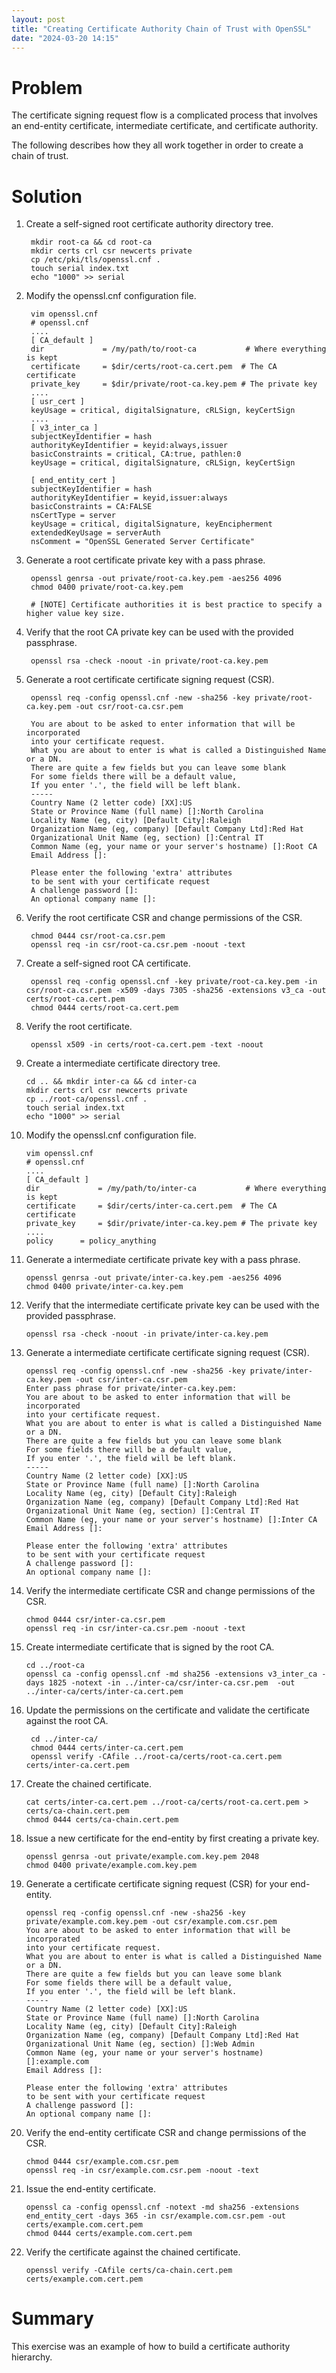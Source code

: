 ```yaml
---
layout: post
title: "Creating Certificate Authority Chain of Trust with OpenSSL"
date: "2024-03-20 14:15"
---
```


# Problem

The certificate signing request flow is a complicated process that involves an end-entity certificate, intermediate certificate, and certificate authority.

The following describes how they all work together in order to create a chain of trust.

# Solution

1. Create a self-signed root certificate authority directory tree.

        mkdir root-ca && cd root-ca
        mkdir certs crl csr newcerts private
        cp /etc/pki/tls/openssl.cnf .
        touch serial index.txt
        echo "1000" >> serial

2. Modify the openssl.cnf configuration file.

        vim openssl.cnf
        # openssl.cnf
        ....
        [ CA_default ]
        dir             = /my/path/to/root-ca           # Where everything is kept
        certificate     = $dir/certs/root-ca.cert.pem  # The CA certificate
        private_key     = $dir/private/root-ca.key.pem # The private key
        ....
        [ usr_cert ]
        keyUsage = critical, digitalSignature, cRLSign, keyCertSign
        ....
        [ v3_inter_ca ]
        subjectKeyIdentifier = hash
        authorityKeyIdentifier = keyid:always,issuer
        basicConstraints = critical, CA:true, pathlen:0
        keyUsage = critical, digitalSignature, cRLSign, keyCertSign

        [ end_entity_cert ]
        subjectKeyIdentifier = hash
        authorityKeyIdentifier = keyid,issuer:always
        basicConstraints = CA:FALSE
        nsCertType = server
        keyUsage = critical, digitalSignature, keyEncipherment
        extendedKeyUsage = serverAuth
        nsComment = "OpenSSL Generated Server Certificate"

3. Generate a root certificate private key with a pass phrase.

        openssl genrsa -out private/root-ca.key.pem -aes256 4096
        chmod 0400 private/root-ca.key.pem

        # [NOTE] Certificate authorities it is best practice to specify a higher value key size.

4. Verify that the root CA private key can be used with the provided passphrase.

        openssl rsa -check -noout -in private/root-ca.key.pem

5. Generate a root certificate certificate signing request (CSR).

        openssl req -config openssl.cnf -new -sha256 -key private/root-ca.key.pem -out csr/root-ca.csr.pem

        You are about to be asked to enter information that will be incorporated
        into your certificate request.
        What you are about to enter is what is called a Distinguished Name or a DN.
        There are quite a few fields but you can leave some blank
        For some fields there will be a default value,
        If you enter '.', the field will be left blank.
        -----
        Country Name (2 letter code) [XX]:US
        State or Province Name (full name) []:North Carolina
        Locality Name (eg, city) [Default City]:Raleigh
        Organization Name (eg, company) [Default Company Ltd]:Red Hat
        Organizational Unit Name (eg, section) []:Central IT
        Common Name (eg, your name or your server's hostname) []:Root CA 
        Email Address []:

        Please enter the following 'extra' attributes
        to be sent with your certificate request
        A challenge password []:
        An optional company name []:

6. Verify the root certificate CSR and change permissions of the CSR.

        chmod 0444 csr/root-ca.csr.pem
        openssl req -in csr/root-ca.csr.pem -noout -text

7. Create a self-signed root CA certificate.

        openssl req -config openssl.cnf -key private/root-ca.key.pem -in csr/root-ca.csr.pem -x509 -days 7305 -sha256 -extensions v3_ca -out certs/root-ca.cert.pem
        chmod 0444 certs/root-ca.cert.pem

8. Verify the root certificate.

        openssl x509 -in certs/root-ca.cert.pem -text -noout

9.  Create a intermediate certificate directory tree.

        cd .. && mkdir inter-ca && cd inter-ca
        mkdir certs crl csr newcerts private
        cp ../root-ca/openssl.cnf .
        touch serial index.txt
        echo "1000" >> serial

10. Modify the openssl.cnf configuration file.

        vim openssl.cnf
        # openssl.cnf
        ....
        [ CA_default ]
        dir             = /my/path/to/inter-ca           # Where everything is kept
        certificate     = $dir/certs/inter-ca.cert.pem  # The CA certificate
        private_key     = $dir/private/inter-ca.key.pem # The private key
        ....
        policy		= policy_anything

11. Generate a intermediate certificate private key with a pass phrase.

        openssl genrsa -out private/inter-ca.key.pem -aes256 4096
        chmod 0400 private/inter-ca.key.pem

12. Verify that the intermediate certificate private key can be used with the provided passphrase.

        openssl rsa -check -noout -in private/inter-ca.key.pem

13. Generate a intermediate certificate certificate signing request (CSR).

        openssl req -config openssl.cnf -new -sha256 -key private/inter-ca.key.pem -out csr/inter-ca.csr.pem
        Enter pass phrase for private/inter-ca.key.pem:                                                                       
        You are about to be asked to enter information that will be incorporated                                              
        into your certificate request.                                                                                        
        What you are about to enter is what is called a Distinguished Name or a DN.                                           
        There are quite a few fields but you can leave some blank                                                             
        For some fields there will be a default value,                                                                        
        If you enter '.', the field will be left blank.                                                                       
        -----                                                                                                                 
        Country Name (2 letter code) [XX]:US                                                                                  
        State or Province Name (full name) []:North Carolina
        Locality Name (eg, city) [Default City]:Raleigh                                                                       
        Organization Name (eg, company) [Default Company Ltd]:Red Hat                                                         
        Organizational Unit Name (eg, section) []:Central IT                                                                  
        Common Name (eg, your name or your server's hostname) []:Inter CA                                                     
        Email Address []:                                                                                                     
                                                                                                                        
        Please enter the following 'extra' attributes                                                                         
        to be sent with your certificate request                                                                              
        A challenge password []:                                                                                              
        An optional company name []:

14. Verify the intermediate certificate CSR and change permissions of the CSR.

        chmod 0444 csr/inter-ca.csr.pem
        openssl req -in csr/inter-ca.csr.pem -noout -text

15. Create intermediate certificate that is signed by the root CA.

        cd ../root-ca
        openssl ca -config openssl.cnf -md sha256 -extensions v3_inter_ca -days 1825 -notext -in ../inter-ca/csr/inter-ca.csr.pem  -out ../inter-ca/certs/inter-ca.cert.pem

16. Update the permissions on the certificate and validate the certificate against the root CA.

         cd ../inter-ca/
         chmod 0444 certs/inter-ca.cert.pem
         openssl verify -CAfile ../root-ca/certs/root-ca.cert.pem certs/inter-ca.cert.pem

17. Create the chained certificate.

        cat certs/inter-ca.cert.pem ../root-ca/certs/root-ca.cert.pem > certs/ca-chain.cert.pem
        chmod 0444 certs/ca-chain.cert.pem

18. Issue a new certificate for the end-entity by first creating a private key.

        openssl genrsa -out private/example.com.key.pem 2048
        chmod 0400 private/example.com.key.pem

19. Generate a certificate certificate signing request (CSR) for your end-entity.

        openssl req -config openssl.cnf -new -sha256 -key private/example.com.key.pem -out csr/example.com.csr.pem
        You are about to be asked to enter information that will be incorporated
        into your certificate request.
        What you are about to enter is what is called a Distinguished Name or a DN.
        There are quite a few fields but you can leave some blank
        For some fields there will be a default value,
        If you enter '.', the field will be left blank.
        -----
        Country Name (2 letter code) [XX]:US
        State or Province Name (full name) []:North Carolina
        Locality Name (eg, city) [Default City]:Raleigh
        Organization Name (eg, company) [Default Company Ltd]:Red Hat 
        Organizational Unit Name (eg, section) []:Web Admin 
        Common Name (eg, your name or your server's hostname) []:example.com
        Email Address []:

        Please enter the following 'extra' attributes
        to be sent with your certificate request
        A challenge password []:
        An optional company name []:

20. Verify the end-entity certificate CSR and change permissions of the CSR.

        chmod 0444 csr/example.com.csr.pem
        openssl req -in csr/example.com.csr.pem -noout -text

21. Issue the end-entity certificate.

        openssl ca -config openssl.cnf -notext -md sha256 -extensions end_entity_cert -days 365 -in csr/example.com.csr.pem -out certs/example.com.cert.pem
        chmod 0444 certs/example.com.cert.pem

22. Verify the certificate against the chained certificate.

        openssl verify -CAfile certs/ca-chain.cert.pem certs/example.com.cert.pem


# Summary

This exercise was an example of how to build a certificate authority hierarchy.